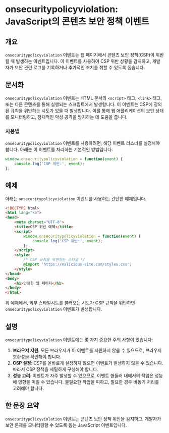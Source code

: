 <!--
Meta Description: # onsecuritypolicyviolation: JavaScript의 콘텐츠 보안 정책 이벤트 ## 개요 `onsecuritypolicyviolation` 이벤트는 웹 페이지에서 콘텐츠 보안 정책(CSP)이 위반될 때 발생하는 이벤트입니다. 이 이벤트를 사용하여 C...
Meta Keywords: onsecuritypolicyviolation, csp, 이벤트를, html, 이벤트는
-->

# onsecuritypolicyviolation: JavaScript의 콘텐츠 보안 정책 이벤트

## 개요
`onsecuritypolicyviolation` 이벤트는 웹 페이지에서 콘텐츠 보안 정책(CSP)이 위반될 때 발생하는 이벤트입니다. 이 이벤트를 사용하여 CSP 위반 상황을 감지하고, 개발자가 보안 관련 로그를 기록하거나 추가적인 조치를 취할 수 있도록 돕습니다.

## 문서화
`onsecuritypolicyviolation` 이벤트는 HTML 문서의 `<script>` 태그, `<link>` 태그, 또는 다른 콘텐츠를 통해 실행되는 스크립트에서 발생합니다. 이 이벤트는 CSP에 정의된 규칙을 위반하는 시도가 있을 때 발생합니다. 이를 통해 웹 애플리케이션의 보안 상태를 모니터링하고, 잠재적인 악성 공격을 방지하는 데 도움을 줍니다.

### 사용법
`onsecuritypolicyviolation` 이벤트를 사용하려면, 해당 이벤트 리스너를 설정해야 합니다. 아래는 이 이벤트를 처리하는 기본적인 방법입니다.

```javascript
window.onsecuritypolicyviolation = function(event) {
    console.log('CSP 위반:', event);
};
```

## 예제
아래는 `onsecuritypolicyviolation` 이벤트를 사용하는 간단한 예제입니다.

```html
<!DOCTYPE html>
<html lang="ko">
<head>
    <meta charset="UTF-8">
    <title>CSP 위반 예제</title>
    <script>
        window.onsecuritypolicyviolation = function(event) {
            console.log('CSP 위반:', event);
        };
    </script>
    <style>
        /* CSP 규칙을 위반하는 스타일 */
        @import 'https://malicious-site.com/styles.css';
    </style>
</head>
<body>
    <h1>안전한 웹 페이지</h1>
</body>
</html>
```

위 예제에서, 외부 스타일시트를 불러오는 시도가 CSP 규칙을 위반하면 `onsecuritypolicyviolation` 이벤트가 발생합니다.

## 설명
`onsecuritypolicyviolation` 이벤트에는 몇 가지 중요한 주의 사항이 있습니다:

1. **브라우저 지원**: 모든 브라우저가 이 이벤트를 지원하지 않을 수 있으므로, 브라우저 호환성을 확인해야 합니다.
2. **CSP 설정**: CSP를 올바르게 설정하지 않으면 이벤트가 발생하지 않을 수 있습니다. 따라서 CSP 정책을 세밀하게 구성해야 합니다.
3. **성능 고려**: 이벤트가 자주 발생할 수 있으므로, 이벤트 핸들러 내에서의 작업은 성능에 영향을 미칠 수 있습니다. 불필요한 작업을 피하고, 필요한 경우 비동기 처리를 고려해야 합니다.

## 한 문장 요약
`onsecuritypolicyviolation` 이벤트는 콘텐츠 보안 정책 위반을 감지하고, 개발자가 보안 문제를 모니터링할 수 있도록 돕는 JavaScript 이벤트입니다.
